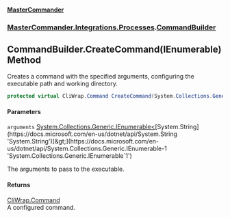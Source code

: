 #### [MasterCommander](MasterCommander.md 'MasterCommander')
### [MasterCommander.Integrations.Processes](MasterCommander.md#MasterCommander.Integrations.Processes 'MasterCommander.Integrations.Processes').[CommandBuilder](CommandBuilder.md 'MasterCommander.Integrations.Processes.CommandBuilder')

## CommandBuilder.CreateCommand(IEnumerable<string>) Method

Creates a command with the specified arguments, configuring the executable path and working directory.

```csharp
protected virtual CliWrap.Command CreateCommand(System.Collections.Generic.IEnumerable<string> arguments);
```
#### Parameters

<a name='MasterCommander.Integrations.Processes.CommandBuilder.CreateCommand(System.Collections.Generic.IEnumerable_string_).arguments'></a>

`arguments` [System.Collections.Generic.IEnumerable&lt;](https://docs.microsoft.com/en-us/dotnet/api/System.Collections.Generic.IEnumerable-1 'System.Collections.Generic.IEnumerable`1')[System.String](https://docs.microsoft.com/en-us/dotnet/api/System.String 'System.String')[&gt;](https://docs.microsoft.com/en-us/dotnet/api/System.Collections.Generic.IEnumerable-1 'System.Collections.Generic.IEnumerable`1')

The arguments to pass to the executable.

#### Returns
[CliWrap.Command](https://docs.microsoft.com/en-us/dotnet/api/CliWrap.Command 'CliWrap.Command')  
A configured command.